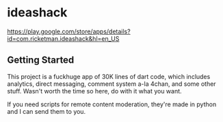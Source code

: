 # ideashack

https://play.google.com/store/apps/details?id=com.ricketman.ideashack&hl=en_US

## Getting Started

This project is a fuckhuge app of 30K lines of dart code, which includes analytics, direct messaging, comment system a-la 4chan, and some other stuff. Wasn't worth the time so here, do with it what you want.

If you need scripts for remote content moderation, they're made in python and I can send them to you.
